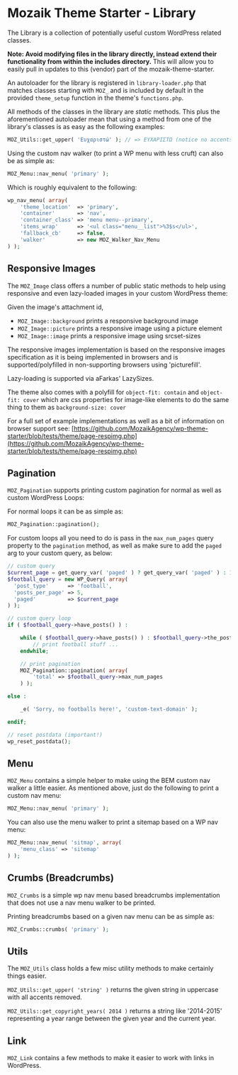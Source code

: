 # Mozaik Theme Starter - Library

The Library is a collection of potentially useful custom WordPress related classes.

**Note: Avoid modifying files in the library directly, instead extend their functionality from 
within the includes directory.** This will allow you to easily pull in updates to this (vendor)
part of the mozaik-theme-starter.

An autoloader for the library is registered in `library-loader.php` that matches classes
starting with `MOZ_` and is included by default in the provided `theme_setup` function in 
the theme's `functions.php`.

All methods of the classes in the library are _static_ methods. This plus the aforementioned
autoloader mean that using a method from one of the library's classes is as easy as the following
examples:

```php
MOZ_Utils::get_upper( 'Ευχαριστώ' ); // => EΥΧΑΡΙΣΤΩ (notice no accents on uppercase)
```

Using the custom nav walker (to print a WP menu with less cruft) can also be as simple as:

```php
MOZ_Menu::nav_menu( 'primary' );
```

Which is roughly equivalent to the following:

```php
wp_nav_menu( array(
	'theme_location'  => 'primary',
	'container'       => 'nav',
	'container_class' => 'menu menu--primary',
	'items_wrap'      => '<ul class="menu__list">%3$s</ul>',
	'fallback_cb'     => false,
	'walker'          => new MOZ_Walker_Nav_Menu
) );
```

## Responsive Images

The `MOZ_Image` class offers a number of public static methods to help using responsive and even 
lazy-loaded images in your custom WordPress theme:

Given the image's attachment id,

- `MOZ_Image::background` prints a responsive background image
- `MOZ_Image::picture` prints a responsive image using a picture element
- `MOZ_Image::image` prints a responsive image using srcset-sizes

The responsive images implementation is based on the responsive images specification as it is
being implemented in browsers and is supported/polyfilled in non-supporting browsers using
'picturefill'.

Lazy-loading is supported via aFarkas' LazySizes.

The theme also comes with a polyfill for `object-fit: contain` and `object-fit: cover` which are
css properties for image-like elements to do the same thing to them as `background-size: cover`

For a full set of example implementations as well as a bit of information on browser support see:
[https://github.com/MozaikAgency/wp-theme-starter/blob/tests/theme/page-respimg.php](https://github.com/MozaikAgency/wp-theme-starter/blob/tests/theme/page-respimg.php)

## Pagination

`MOZ_Pagination` supports printing custom pagination for normal as well as custom WordPress Loops:

For normal loops it can be as simple as:

```php
MOZ_Pagination::pagination();  
```

For custom loops all you need to do is pass in the `max_num_pages` query property
to the `pagination` method, as well as make sure to add the `paged` arg to your
custom query, as below:
 
```php
// custom query
$current_page = get_query_var( 'paged' ) ? get_query_var( 'paged' ) : 1;
$football_query = new WP_Query( array(
  'post_type'      => 'football',
  'posts_per_page' => 5,
  'paged'          => $current_page
) );

// custom query loop
if ( $football_query->have_posts() ) :

	while ( $football_query->have_posts() ) : $football_query->the_post();
		// print football stuff ...
	endwhile;

	// print pagination
	MOZ_Pagination::pagination( array( 
		'total' => $football_query->max_num_pages 
	) );

else :

	_e( 'Sorry, no footballs here!', 'custom-text-domain' );

endif;

// reset postdata (important!)
wp_reset_postdata();
```

## Menu

`MOZ_Menu` contains a simple helper to make using the BEM custom nav walker a little
easier. As mentioned above, just do the following to print a custom nav menu:

```php
MOZ_Menu::nav_menu( 'primary' );
```

You can also use the menu walker to print a sitemap based on a WP nav menu:

```php
MOZ_Menu::nav_menu( 'sitmap', array(
	'menu_class' => 'sitemap'
) );
```

## Crumbs (Breadcrumbs)

`MOZ_Crumbs` is a simple wp nav menu based breadcrumbs implementation that does not
use a nav menu walker to be printed.

Printing breadcrumbs based on a given nav menu can be as simple as:

```php
MOZ_Crumbs::crumbs( 'primary' );
```

## Utils

The `MOZ_Utils` class holds a few misc utility methods to make certainly things easier.

`MOZ_Utils::get_upper( 'string' )` returns the given string in uppercase with all accents removed.
 
`MOZ_Utils::get_copyright_years( 2014 )` returns a string like '2014-2015' representing a year range
between the given year and the current year.

## Link

`MOZ_Link` contains a few methods to make it easier to work with links in WordPress.
